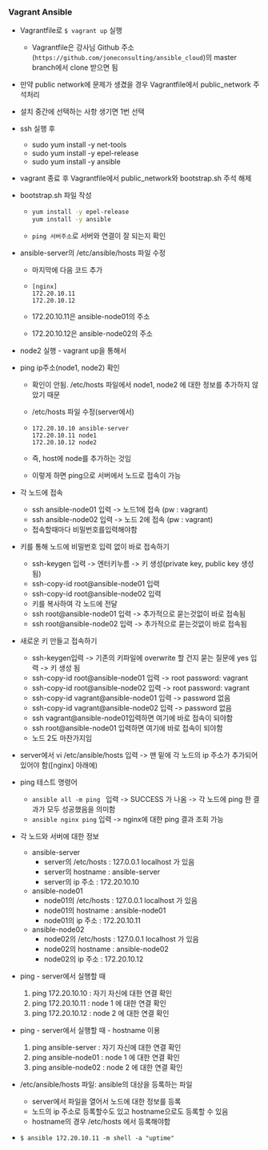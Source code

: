### Vagrant Ansible

- Vagrantfile로 `$ vagrant up` 실행
  - Vagrantfile은 강사님 Github 주소 (`https://github.com/joneconsulting/ansible_cloud`)의 master branch에서 clone 받으면 됨
- 만약 public network에 문제가 생겼을 경우 Vagrantfile에서 public_network 주석처리
- 설치 중간에 선택하는 사항 생기면 1번 선택



- ssh 실행 후
  - sudo yum install -y net-tools
  - sudo yum install -y epel-release
  - sudo yum install -y ansible



- vagrant 종료 후 Vagrantfile에서 public_network와 bootstrap.sh 주석 해제

- bootstrap.sh 파일 작성

  - ```sh
    yum install -y epel-release
    yum install -y ansible
    ```

  - `ping 서버주소`로 서버와 연결이 잘 되는지 확인



- ansible-server의 /etc/ansible/hosts 파일 수정

  - 마지막에 다음 코드 추가

  - ```
    [nginx]
    172.20.10.11
    172.20.10.12
    ```

  - 172.20.10.11은 ansible-node01의 주소

  - 172.20.10.12은 ansible-node02의 주소



- node2 실행 - vagrant up을 통해서

- ping ip주소(node1, node2) 확인

  - 확인이 안됨. /etc/hosts 파일에서 node1, node2 에 대한 정보를 추가하지 않았기 때문

  - /etc/hosts 파일 수정(server에서)

  - ```
    172.20.10.10 ansible-server
    172.20.10.11 node1
    172.20.10.12 node2
    ```

  - 즉, host에 node를 추가하는 것임

  - 이렇게 하면 ping으로 서버에서 노드로 접속이 가능



- 각 노드에 접속
  - ssh ansible-node01 입력 -> 노드1에 접속 (pw : vagrant)
  - ssh ansible-node02 입력 -> 노드 2에 접속 (pw : vagrant)
  - 접속할때마다 비밀번호를입력해야함
- 키를 통해 노드에 비밀번호 입력 없이 바로 접속하기
  - ssh-keygen 입력 -> 엔터키누름 -> 키 생성(private key, public key 생성됨)
  - ssh-copy-id root@ansible-node01 입력
  - ssh-copy-id root@ansible-node02 입력
  - 키를 복사하여 각 노드에 전달
  - ssh root@ansible-node01 입력 -> 추가적으로 묻는것없이 바로 접속됨
  - ssh root@ansible-node02 입력 -> 추가적으로 묻는것없이 바로 접속됨



- 새로운 키 만들고 접속하기
  - ssh-keygen입력 -> 기존의 키파일에 overwrite 할 건지 묻는 질문에 yes 입력 -> 키 생성 됨
  - ssh-copy-id root@ansible-node01 입력 -> root password: vagrant
  - ssh-copy-id root@ansible-node02 입력 -> root password: vagrant
  - ssh-copy-id vagrant@ansible-node01 입력 -> password 없음
  - ssh-copy-id vagrant@ansible-node02 입력 -> password 없음
  - ssh vagrant@ansible-node01입력하면 여기에 바로 접속이 되야함
  - ssh root@ansible-node01 입력하면 여기에 바로 접속이 되야함
  - 노드 2도 마찬가지임



- server에서 vi /etc/ansible/hosts 입력 -> 맨 밑에 각 노드의 ip 주소가 추가되어있어야 함([nginx] 아래에)



- ping 테스트 명령어
  - `ansible all -m ping ` 입력 -> SUCCESS 가 나옴 -> 각 노드에 ping 한 결과가 모두 성공했음을 의미함
  - `ansible nginx ping` 입력 -> nginx에 대한 ping 결과 조회 가능



- 각 노드와 서버에 대한 정보
  - ansible-server
    - server의 /etc/hosts : 127.0.0.1 localhost 가 있음
    - server의 hostname : ansible-server
    - server의 ip 주소 : 172.20.10.10
  - ansible-node01
    - node01의 /etc/hosts : 127.0.0.1 localhost 가 있음
    - node01의 hostname : ansible-node01
    - node01의 ip 주소 : 172.20.10.11
  - ansible-node02
    - node02의 /etc/hosts : 127.0.0.1 localhost 가 있음
    - node02의 hostname : ansible-node02
    - node02의 ip 주소 : 172.20.10.12



- ping - server에서 실행할 때
  1. ping 172.20.10.10 : 자기 자신에 대한 연결 확인
  2. ping 172.20.10.11 : node 1 에 대한 연결 확인
  3. ping 172.20.10.12 : node 2 에 대한 연결 확인

  

- ping - server에서 실행할 때 - hostname 이용

  1. ping ansible-server : 자기 자신에 대한 연결 확인
  2. ping ansible-node01 : node 1 에 대한 연결 확인
  3. ping ansible-node02 : node 2 에 대한 연결 확인



- /etc/ansible/hosts 파일: ansible의 대상을 등록하는 파일
  - server에서 파일을 열어서 노드에 대한 정보를 등록
  - 노드의 ip 주소로 등록할수도 있고 hostname으로도 등록할 수 있음
  - hostname의 경우 /etc/hosts 에서 등록해야함



- `$ ansible 172.20.10.11 -m shell -a "uptime"`



